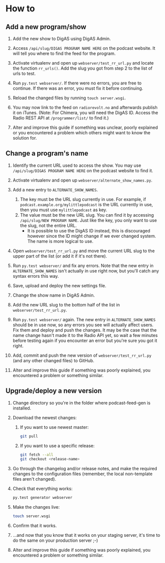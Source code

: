 # How to #

## Add a new program/show ##

1. Add the new show to DigAS using DigAS Admin.

2. Access `/api/slug/DIGAS PROGRAM NAME HERE` on the podcast website. It will tell you where to find the feed for the program.

3. Activate virtualenv and open up `webserver/test_rr_url.py` and locate the function `rr_urls()`. Add the slug you got from step 2 to the list of urls to test.

4. Run `py.test webserver/`. If there were no errors, you are free to continue. If there was an error, you must fix it before continuing.

5. Reload the changed files by running `touch server.wsgi`.

5. You may now link to the feed on `radiorevolt.no` and afterwards publish it on iTunes. (Note: For Chimera, you will need the DigAS ID. Access the Radio REST API at `/programmer/list/` to find it.)

6. Alter and improve this guide if something was unclear, poorly explained or you encountered a problem which others might want to know the solution for.


## Change a program's name ##

1. Identify the current URL used to access the show. You may use `/api/slug/DIGAS PROGRAM NAME HERE` on the podcast website to find it.

2. Activate virtualenv and open up `webserver/alternate_show_names.py`.

3. Add a new entry to `ALTERNATE_SHOW_NAMES`.

   1. The key must be the URL slug currently in use. For example, if `podcast.example.org/mylittlepodcast` is the URL currently in use, then you must use `mylittlepodcast` as key.
   2. The value must be the new URL slug. You can find it by accessing `/api/slug/NEW PROGRAM NAME`. Just like the key, you only want to use the slug, not the entire URL.
       * It is possible to use the DigAS ID instead, this is discouraged however since the ID might change if we ever changed system. The name is more logical to use.

4. Open `webserver/test_rr_url.py` and move the current URL slug to the upper part of the list (or add it if it's not there).

5. Run `py.test webserver/` and fix any errors. Note that the new entry in `ALTERNATE_SHOW_NAMES` isn't actually in use right now, but you'll catch any syntax errors this way.

6. Save, upload and deploy the new settings file.

7. Change the show name in DigAS Admin.

8. Add the new URL slug to the bottom half of the list in `webserver/test_rr_url.py`.

9. Run `py.test webserver/` again. The new entry in `ALTERNATE_SHOW_NAMES` should be in use now, so any errors you see will actually affect users. Fix them and deploy and push the changes. It may be the case that the name change hasn't made it to the Radio API yet, so wait a few minutes before testing again if you encounter an error but you're sure you got it right.

10. Add, commit and push the new version of `webserver/test_rr_url.py` (and any other changed files) to GitHub.

11. Alter and improve this guide if something was poorly explained, you encountered a problem or something similar.



## Upgrade/deploy a new version ##

1. Change directory so you're in the folder where podcast-feed-gen is installed.

2. Download the newest changes:

   1. If you want to use newest master:
       ```sh
       git pull
       ```
   2. If you want to use a specific release:
       ```sh
       git fetch --all
       git checkout <release-name>
       ```
3. Go through the changelog and/or release notes, and make the required changes to the configuration files (remember,
   the local non-template files aren't changed).

4. Check that everything works:
   ```sh
   py.test generator webserver
   ```

5. Make the changes live:
   ```sh
   touch server.wsgi
   ```

6. Confirm that it works.

7. …and now that you know that it works on your staging server, it's time to do the same on your production server ;-)

8. Alter and improve this guide if something was poorly explained, you encountered a problem or something similar.
